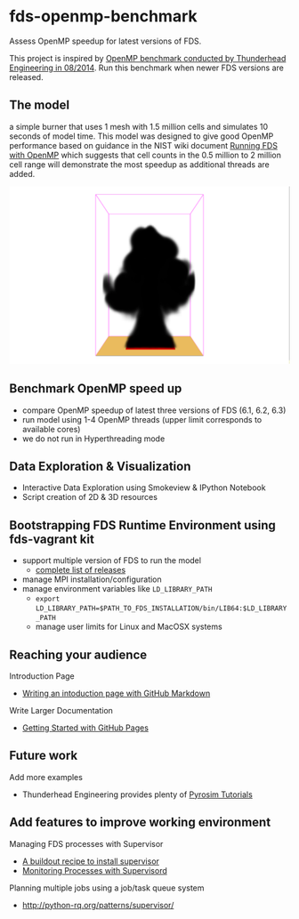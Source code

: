 # fds-openmp-benchmark

Assess OpenMP speedup for latest versions of FDS.

This project is inspired by [OpenMP benchmark conducted by Thunderhead Engineering in 08/2014](http://www.thunderheadeng.com/2014/08/openmp-benchmarks/). Run this benchmark when newer FDS versions are released.

## The model
 a simple burner that uses 1 mesh with 1.5 million cells and simulates 10 seconds of model time. This model was designed to give good OpenMP performance based on guidance in the NIST wiki document [Running FDS with OpenMP](https://github.com/firemodels/fds-smv/wiki/OpenMP-Notes) which suggests that cell counts in the 0.5 million to 2 million cell range will demonstrate the most speedup as additional threads are added.


![Image of FDS Model](/images/burner-model.png)

## Benchmark OpenMP speed up

* compare OpenMP speedup of latest three versions of FDS (6.1, 6.2, 6.3)
* run model using 1-4 OpenMP threads (upper limit corresponds to available cores)
* we do not run in Hyperthreading mode


## Data Exploration & Visualization

* Interactive Data Exploration using Smokeview & IPython Notebook
* Script creation of 2D & 3D resources


## Bootstrapping FDS Runtime Environment using fds-vagrant kit
* support multiple version of FDS to run the model
  * [complete list of releases](http://firemodels.github.io/fds-smv/downloads.html)
* manage MPI installation/configuration
* manage environment variables like `LD_LIBRARY_PATH` 
  * `export LD_LIBRARY_PATH=$PATH_TO_FDS_INSTALLATION/bin/LIB64:$LD_LIBRARY_PATH` 
  * manage user limits for Linux and MacOSX systems


## Reaching your audience

Introduction Page
* [Writing an intoduction page with GitHub Markdown]()


Write Larger Documentation 
* [Getting Started with GitHub Pages](https://guides.github.com/features/pages)


## Future work

Add more examples
* Thunderhead Engineering provides plenty of [Pyrosim Tutorials](http://www.thunderheadeng.com/pyrosim/fundamentals/)


## Add features to improve working environment

Managing FDS processes with Supervisor
* [A buildout recipe to install supervisor](https://pypi.python.org/pypi/collective.recipe.supervisor)
* [Monitoring Processes with Supervisord](https://serversforhackers.com/monitoring-processes-with-supervisord)


Planning multiple jobs using a job/task queue system
* http://python-rq.org/patterns/supervisor/